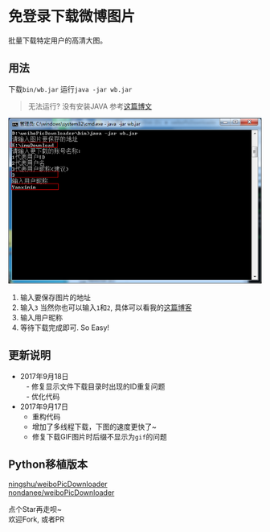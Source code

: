 # 免登录下载微博图片

批量下载特定用户的高清大图。

## 用法

下载`bin/wb.jar`
运行`java -jar wb.jar`

>无法运行? 没有安装JAVA 参考[这篇博文](http://www.cnblogs.com/ottox/p/3313540.html)

![](img/1.png)
1. 输入要保存图片的地址
2. 输入`3` 当然你也可以输入`1`和`2`, 具体可以看我的[这篇博客](http://blog.yanximin.site/2017/09/05/weibo-userid-containerid/)
3. 输入用户昵称
4. 等待下载完成即可. So Easy!

## 更新说明
- 2017年9月18日  
    - 修复显示文件下载目录时出现的ID重复问题  
    - 优化代码
- 2017年9月17日
    - 重构代码
    - 增加了多线程下载，下图的速度更快了~
    - 修复下载GIF图片时后缀不显示为`gif`的问题

## Python移植版本
[ningshu/weiboPicDownloader](https://github.com/ningshu/weiboPicDownloader)  
[nondanee/weiboPicDownloader](https://github.com/nondanee/weiboPicDownloader)  

点个Star再走呗~  
欢迎Fork, 或者PR
